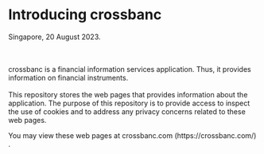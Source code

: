 # Introducing crossbanc
Singapore, 20 August 2023.
<br />
<br />
<br />
<p>
crossbanc is a financial information services application. Thus, it provides information on financial instruments.
<br />
<br />
This repository stores the web pages that provides information about the application. 
The purpose of this repository is to provide access to inspect the use of cookies and to address any privacy concerns related to these web pages.
</p>
<p>
You may view these web pages at crossbanc.com (https://crossbanc.com/) .
</p>
